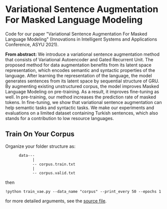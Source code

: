 # Variational Sentence Augmentation For Masked Language Modeling

Code for our paper "Variational Sentence Augmentation For Masked Language Modeling" (Innovations in Intelligent Systems and Applications Conference, ASYU 2021). 

**From abstract:** We introduce a variational sentence augmentation method that consists of Variational Autoencoder and Gated Recurrent Unit. The proposed method for data augmentation benefits from its latent space representation, which encodes semantic and syntactic properties of the language. After learning the representation of the language, the model generates sentences from its latent space by sequential structure of GRU. By augmenting existing unstructured corpus, the model improves Masked Language Modeling on pre-training. As a result, it improves fine-tuning as well. In pre-training, our method increases the prediction rate of masked tokens. In fine-tuning, we show that variational sentence augmentation can help semantic tasks and syntactic tasks. We make our experiments and evaluations on a limited dataset containing Turkish sentences, which also stands for a contribution to low resource languages.

## Train On Your Corpus
Organize your folder structure as:
```
      data---
            |
            -- corpus.train.txt
            |
            -- corpus.valid.txt
```

then
      
```python3
!python train_vae.py --data_name "corpus" --print_every 50 --epochs 1
```

for more detailed arguments, see the [source file](https://github.com/safakkbilici/Variational-Sentence-Augmentation-For-Masked-Language-Modeling/blob/main/train_vae.py).

